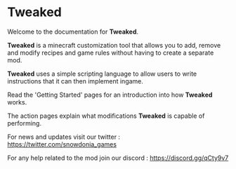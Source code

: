 # Tweaked

Welcome to the documentation for **Tweaked**.

**Tweaked** is a minecraft customization tool that allows you to add, remove and modify recipes and game rules without having to create a separate mod.

**Tweaked** uses a simple scripting language to allow users to write instructions that it can then implement ingame.

Read the 'Getting Started' pages for an introduction into how **Tweaked** works.

The action pages explain what modifications **Tweaked** is capable of performing.

For news and updates visit our twitter : https://twitter.com/snowdonia_games

For any help related to the mod join our discord : https://discord.gg/qCty9v7
